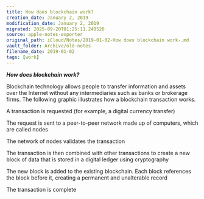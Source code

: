 ```yaml
---
title: How does blockchain work?
creation_date: January 2, 2019
modification_date: January 2, 2019
migrated: 2025-09-20T01:25:11.248520
source: apple-notes-exporter
original_path: iCloud/Notes/2019-01-02-How does blockchain work-.md
vault_folder: Archive/old-notes
filename_date: 2019-01-02
tags: [work]
---
```



**_How does blockchain work?_**

Blockchain technology allows people to transfer information and assets over the Internet without any intermediaries such as banks or brokerage firms. The following graphic illustrates how a blockchain transaction works.

A transaction is requested (for example, a digital currency transfer)

The request is sent to a peer-to-peer network made up of computers, which are called nodes

The network of nodes validates the transaction

The transaction is then combined with other transactions to create a new block of data that is stored in a digital ledger using cryptography

The new block is added to the existing blockchain. Each block references the block before it, creating a permanent and unalterable record

The transaction is complete
